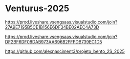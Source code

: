 # Venturus-2025
https://prod.liveshare.vsengsaas.visualstudio.com/join?27A9E7195B5CE1B156E6DF34BE02AEC4A73D


https://prod.liveshare.vsengsaas.visualstudio.com/join?DF2BF6DF08DAB973AA696B2FFFDB739EC1D5

https://github.com/alexnasciment3/projeto_bento_2S_2025
